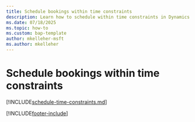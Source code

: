 ```yaml
---
title: Schedule bookings within time constraints
description: Learn how to schedule within time constraints in Dynamics 365 Field Service.
ms.date: 07/18/2025
ms.topic: how-to
ms.custom: bap-template
author: mkelleher-msft
ms.author: mkelleher
---
```


# Schedule bookings within time constraints

[!INCLUDE[schedule-time-constraints.md](../shared/urs/schedule-time-constraints.md)]

[!INCLUDE[footer-include](../includes/footer-banner.md)]
